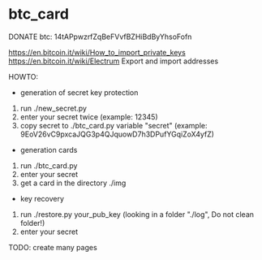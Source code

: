 btc_card
========

DONATE
btc: 14tAPpwzrfZqBeFVvfBZHiBdByYhsoFofn

https://en.bitcoin.it/wiki/How_to_import_private_keys
https://en.bitcoin.it/wiki/Electrum Export and import addresses


HOWTO:

* generation of secret key protection
1. run ./new_secret.py
2. enter your secret twice (example: 12345)
3. copy secret to ./btc_card.py variable "secret" (example: 9EoV26vC9pxcaJQG3p4QJquowD7h3DPufYGqiZoX4yfZ)

* generation cards
1. run ./btc_card.py
2. enter your secret
3. get a card in the directory ./img

* key recovery
1. run ./restore.py your_pub_key (looking in a folder "./log", Do not clean folder!)
2. enter your secret


TODO:
create many pages
